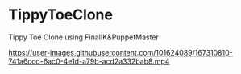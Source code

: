 # TippyToeClone

Tippy Toe Clone using FinalIK&PuppetMaster




https://user-images.githubusercontent.com/101624089/167310810-741a6ccd-6ac0-4e1d-a79b-acd2a332bab8.mp4

